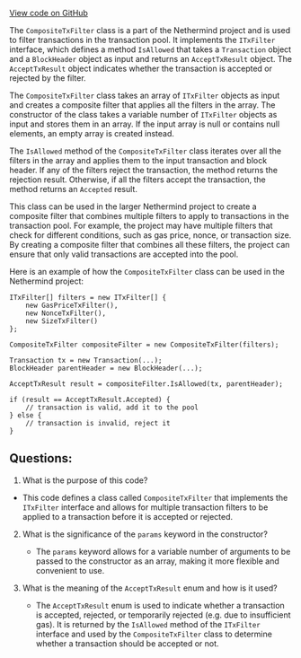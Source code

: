 [View code on GitHub](https://github.com/nethermindeth/nethermind/Nethermind.Consensus/Transactions/CompositeTxFilter.cs)

The `CompositeTxFilter` class is a part of the Nethermind project and is used to filter transactions in the transaction pool. It implements the `ITxFilter` interface, which defines a method `IsAllowed` that takes a `Transaction` object and a `BlockHeader` object as input and returns an `AcceptTxResult` object. The `AcceptTxResult` object indicates whether the transaction is accepted or rejected by the filter.

The `CompositeTxFilter` class takes an array of `ITxFilter` objects as input and creates a composite filter that applies all the filters in the array. The constructor of the class takes a variable number of `ITxFilter` objects as input and stores them in an array. If the input array is null or contains null elements, an empty array is created instead.

The `IsAllowed` method of the `CompositeTxFilter` class iterates over all the filters in the array and applies them to the input transaction and block header. If any of the filters reject the transaction, the method returns the rejection result. Otherwise, if all the filters accept the transaction, the method returns an `Accepted` result.

This class can be used in the larger Nethermind project to create a composite filter that combines multiple filters to apply to transactions in the transaction pool. For example, the project may have multiple filters that check for different conditions, such as gas price, nonce, or transaction size. By creating a composite filter that combines all these filters, the project can ensure that only valid transactions are accepted into the pool.

Here is an example of how the `CompositeTxFilter` class can be used in the Nethermind project:

```
ITxFilter[] filters = new ITxFilter[] {
    new GasPriceTxFilter(),
    new NonceTxFilter(),
    new SizeTxFilter()
};

CompositeTxFilter compositeFilter = new CompositeTxFilter(filters);

Transaction tx = new Transaction(...);
BlockHeader parentHeader = new BlockHeader(...);

AcceptTxResult result = compositeFilter.IsAllowed(tx, parentHeader);

if (result == AcceptTxResult.Accepted) {
    // transaction is valid, add it to the pool
} else {
    // transaction is invalid, reject it
}
```
## Questions: 
 1. What is the purpose of this code?
   - This code defines a class called `CompositeTxFilter` that implements the `ITxFilter` interface and allows for multiple transaction filters to be applied to a transaction before it is accepted or rejected.

2. What is the significance of the `params` keyword in the constructor?
   - The `params` keyword allows for a variable number of arguments to be passed to the constructor as an array, making it more flexible and convenient to use.

3. What is the meaning of the `AcceptTxResult` enum and how is it used?
   - The `AcceptTxResult` enum is used to indicate whether a transaction is accepted, rejected, or temporarily rejected (e.g. due to insufficient gas). It is returned by the `IsAllowed` method of the `ITxFilter` interface and used by the `CompositeTxFilter` class to determine whether a transaction should be accepted or not.